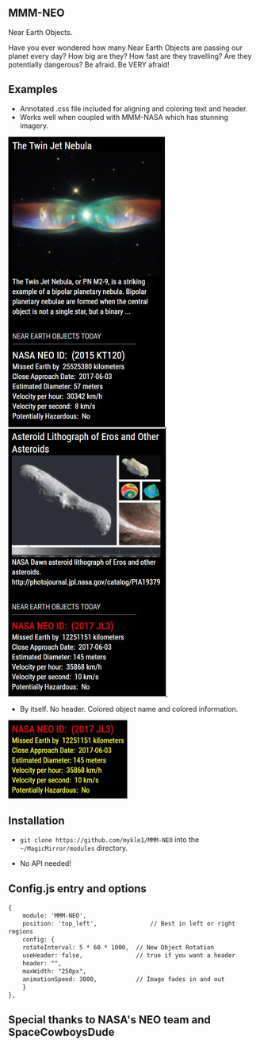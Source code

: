 ## MMM-NEO
Near Earth Objects.

Have you ever wondered how many Near Earth Objects are passing our planet every day?
How big are they? How fast are they travelling? Are they potentially dangerous? Be afraid. Be VERY afraid!

## Examples

* Annotated .css file included for aligning and coloring text and header.
* Works well when coupled with MMM-NASA which has stunning imagery.

![](pix/1.JPG), ![](pix/2.JPG),

* By itself. No header. Colored object name and colored information.

![](pix/3.JPG)

## Installation

* `git clone https://github.com/mykle1/MMM-NEO` into the `~/MagicMirror/modules` directory.

* No API needed!


## Config.js entry and options

    {
        module: 'MMM-NEO',
        position: 'top_left',               // Best in left or right regions
        config: { 
		rotateInterval: 5 * 60 * 1000,  // New Object Rotation
		useHeader: false,               // true if you want a header
		header: "",
		maxWidth: "250px",
		animationSpeed: 3000,           // Image fades in and out
        }
    },
	

## Special thanks to NASA's NEO team and SpaceCowboysDude
